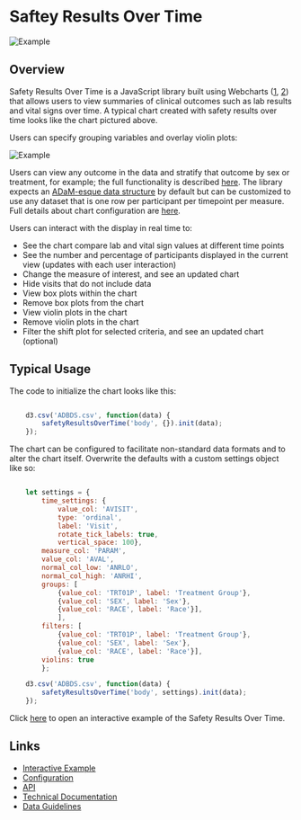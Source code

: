 # Saftey Results Over Time
![Example](https://github.com/RhoInc/safety-results-over-time/wiki/img/default.PNG)
## Overview

Safety Results Over Time is a JavaScript library built using Webcharts ([1](https://github.com/RhoInc/Webcharts), [2](https://github.com/RhoInc/webcharts-wrapper-boilerplate)) that allows users to view summaries of clinical outcomes such as lab results and vital signs over time. A typical chart created with safety results over time looks like the chart pictured above. 



Users can specify grouping variables and overlay violin plots:

![Example](https://github.com/RhoInc/safety-results-over-time/wiki/img/customized.PNG)

Users can view any outcome in the data and stratify that outcome by sex or treatment, for example; the full functionality is described [here](https://github.com/RhoInc/safety-results-over-time/wiki/Technical-Documentation).
The library expects an [ADaM-esque data structure](https://www.cdisc.org/system/files/members/standard/foundational/adam/analysis_data_model_v2.1.pdf) by default but can be customized to use any dataset that is one row per participant per timepoint per measure.
Full details about chart configuration are [here](https://github.com/RhoInc/safety-results-over-time/wiki/Configuration).

Users can interact with the display in real time to:
* See the chart compare lab and vital sign values at different time points
* See the number and percentage of participants displayed in the current view (updates with each user interaction)
* Change the measure of interest, and see an updated chart
* Hide visits that do not include data
* View box plots within the chart
* Remove box plots from the chart
* View violin plots in the chart
* Remove violin plots in the chart
* Filter the shift plot for selected criteria, and see an updated chart (optional)


## Typical Usage

The code to initialize the chart looks like this: 

```javascript

    d3.csv('ADBDS.csv', function(data) {
        safetyResultsOverTime('body', {}).init(data);
    });

```

The chart can be configured to facilitate non-standard data formats and to alter the chart itself. Overwrite the defaults with a custom settings object like so:

```javascript

    let settings = {
        time_settings: {
            value_col: 'AVISIT',
            type: 'ordinal',
            label: 'Visit',
            rotate_tick_labels: true,
            vertical_space: 100},
        measure_col: 'PARAM',
        value_col: 'AVAL',
        normal_col_low: 'ANRLO',
        normal_col_high: 'ANRHI',
        groups: [
            {value_col: 'TRT01P', label: 'Treatment Group'},
            {value_col: 'SEX', label: 'Sex'},
            {value_col: 'RACE', label: 'Race'}],
            ],
        filters: [
            {value_col: 'TRT01P', label: 'Treatment Group'},
            {value_col: 'SEX', label: 'Sex'},
            {value_col: 'RACE', label: 'Race'}],
        violins: true
        };

    d3.csv('ADBDS.csv', function(data) {
        safetyResultsOverTime('body', settings).init(data);
    });

```

Click [here](https://rhoinc.github.io/safety-results-over-time/build/test-page/) to open an interactive example of the Safety Results Over Time.

## Links 

- [Interactive Example](https://rhoinc.github.io/safety-results-over-time/build/test-page/)
- [Configuration](https://github.com/RhoInc/safety-results-over-time/wiki/Configuration) 
- [API](https://github.com/RhoInc/safety-results-over-time/wiki/API)
- [Technical Documentation](https://github.com/RhoInc/safety-results-over-time/wiki/Technical-Documentation) 
- [Data Guidelines](https://github.com/RhoInc/safety-results-over-time/wiki/Data-Guidelines)

